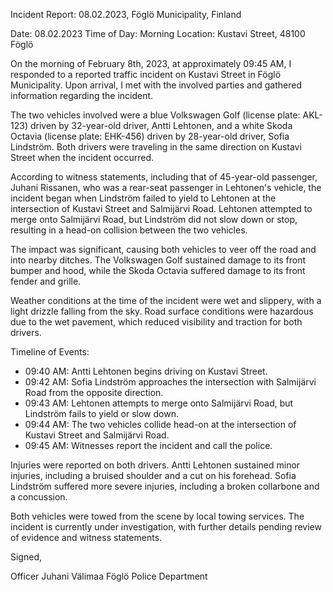 Incident Report: 08.02.2023, Föglö Municipality, Finland

Date: 08.02.2023
Time of Day: Morning
Location: Kustavi Street, 48100 Föglö

On the morning of February 8th, 2023, at approximately 09:45 AM, I responded to a reported traffic incident on Kustavi Street in Föglö Municipality. Upon arrival, I met with the involved parties and gathered information regarding the incident.

The two vehicles involved were a blue Volkswagen Golf (license plate: AKL-123) driven by 32-year-old driver, Antti Lehtonen, and a white Skoda Octavia (license plate: EHK-456) driven by 28-year-old driver, Sofia Lindström. Both drivers were traveling in the same direction on Kustavi Street when the incident occurred.

According to witness statements, including that of 45-year-old passenger, Juhani Rissanen, who was a rear-seat passenger in Lehtonen's vehicle, the incident began when Lindström failed to yield to Lehtonen at the intersection of Kustavi Street and Salmijärvi Road. Lehtonen attempted to merge onto Salmijärvi Road, but Lindström did not slow down or stop, resulting in a head-on collision between the two vehicles.

The impact was significant, causing both vehicles to veer off the road and into nearby ditches. The Volkswagen Golf sustained damage to its front bumper and hood, while the Skoda Octavia suffered damage to its front fender and grille.

Weather conditions at the time of the incident were wet and slippery, with a light drizzle falling from the sky. Road surface conditions were hazardous due to the wet pavement, which reduced visibility and traction for both drivers.

Timeline of Events:

* 09:40 AM: Antti Lehtonen begins driving on Kustavi Street.
* 09:42 AM: Sofia Lindström approaches the intersection with Salmijärvi Road from the opposite direction.
* 09:43 AM: Lehtonen attempts to merge onto Salmijärvi Road, but Lindström fails to yield or slow down.
* 09:44 AM: The two vehicles collide head-on at the intersection of Kustavi Street and Salmijärvi Road.
* 09:45 AM: Witnesses report the incident and call the police.

Injuries were reported on both drivers. Antti Lehtonen sustained minor injuries, including a bruised shoulder and a cut on his forehead. Sofia Lindström suffered more severe injuries, including a broken collarbone and a concussion.

Both vehicles were towed from the scene by local towing services. The incident is currently under investigation, with further details pending review of evidence and witness statements.

Signed,

Officer Juhani Välimaa
Föglö Police Department